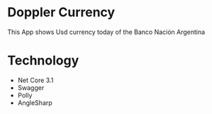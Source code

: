 # Doppler Currency

This App shows Usd currency today of the Banco Nación Argentina

# Technology

- Net Core 3.1
- Swagger
- Polly
- AngleSharp
